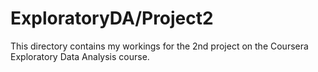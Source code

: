 ExploratoryDA/Project2
======================

This directory contains my workings for the 2nd project on 
the Coursera Exploratory Data Analysis course.

